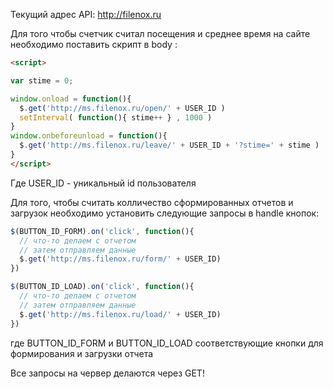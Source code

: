 Текущий адрес API: http://filenox.ru

Для того чтобы счетчик считал посещения и среднее время на сайте необходимо
поставить скрипт в body :

```html
<script>

var stime = 0;

window.onload = function(){
  $.get('http://ms.filenox.ru/open/' + USER_ID )
  setInterval( function(){ stime++ } , 1000 )
}
window.onbeforeunload = function(){
  $.get('http://ms.filenox.ru/leave/' + USER_ID + '?stime=' + stime )
}
</script>

```

Где USER_ID - уникальный id пользователя

Для того, чтобы считать колличество сформированных отчетов и загрузок необходимо
установить следующие запросы в handle кнопок:

```js
$(BUTTON_ID_FORM).on('click', function(){
  // что-то делаем с отчетом
  // затем отправляем данные
  $.get('http://ms.filenox.ru/form/' + USER_ID)
})

$(BUTTON_ID_LOAD).on('click', function(){
  // что-то делаем с отчетом
  // затем отправляем данные
  $.get('http://ms.filenox.ru/load/' + USER_ID)
})
```

где BUTTON_ID_FORM и BUTTON_ID_LOAD соответствующие кнопки для формирования и загрузки отчета

Все запросы на червер делаются через GET!
